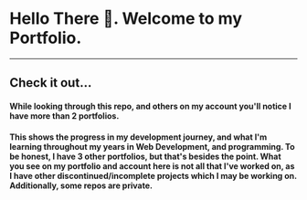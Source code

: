 # Hello There 👋. Welcome to my Portfolio.
---
## Check it out...
#### While looking through this repo, and others on my account you'll notice I have more than 2 portfolios.
#### This shows the progress in my development journey, and what I'm learning throughout my years in Web Development, and programming. To be honest, I have 3 other portfolios, but that's besides the point. What you see on my portfolio and account here is not all that I've worked on, as I have other discontinued/incomplete projects which I may be working on. Additionally, some repos are private.
